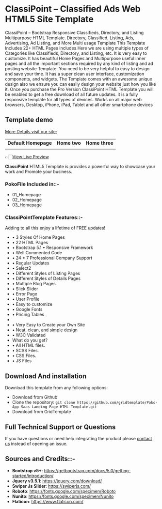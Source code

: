 # ClassiPoint – Classified Ads Web HTML5 Site Template
 ClassiPoint – Bootstrap Responsive Classifieds, Directory, and Listing Multipurpose HTML Template. Directory, Classified, Listing, Ads, Advertising, Ad Listing, and More Multi usage Template  This Template Includes 22+ HTML Pages Includes.Here we are using multiple types of Categories like Classifieds, Directory, and Listing, etc.  It is very easy to customize. It has beautiful Home Pages and Multipurpose useful inner pages and all the important sections required by any kind of listing and ad posting website Template. You need to be very helpful to easy to design and save your time.  It has a super clean user interface, customization components, and widgets. The Template comes with an awesome unique design also we ensure you can easily design your website just how you like it.  Once you purchase the Pro Version ClassiPoint HTML Template you will be enabled to get a free download of all future updates.  it is a fully responsive template for all types of devices. Works on all major web browsers, Desktop, iPhone, iPad, Tablet and all other smartphone devices
<h2>Template demo</h2>
<a href="https://www.gridtemplate.com/templates/classipoint-classified-ads-web-html5-site-template/">More Details visit our site:</a>
<table>




<tbody>
<tr>
<td align="center"><strong>Default Homepage</strong></td>
<td align="center"><strong>Home two</strong></td>
<td align="center"><strong>Home three</strong></td>
</tr>
<tr>
<td align="center"><a href="https://preview.gridtemplate.com/themes/poko/index1.html" rel="nofollow"><img src="https://user-images.githubusercontent.com/82708956/128346119-f941e578-e9c2-4016-9eb8-114f5b67e1fc.jpg" alt="" style="max-width:100%;"></a></td>
<td align="center"><a href="https://preview.gridtemplate.com/themes/poko/index2.html" rel="nofollow"><img src="https://user-images.githubusercontent.com/82708956/128346274-55811763-6560-45dc-8c23-a72471341e8d.png" alt="" style="max-width:100%;"></a></td>
<td align="center"><a href="https://preview.gridtemplate.com/themes/poko/index1.html" rel="nofollow"><img src="https://user-images.githubusercontent.com/82708956/128346293-d5c1126c-4912-49b1-8363-c2b998f939e0.png" alt="" style="max-width:100%;"></a></td>

</tr>





</tbody>
</table>
<p>👉🏻<a href="https://www.gridtemplate.com/templates/classipoint-classified-ads-web-html5-site-template/" rel="nofollow">View Live Preview</a></p>
<strong>ClassiPoint</strong> HTML5 Template is provides a powerful way to showcase your work and Promote your business.
<h3><strong>Poko</strong>File Included in::-</h3>
<ul>
 	<li>01_Homepage</li>
 	<li>02_Homepage</li>
 	<li>03_Homepage</li>
</ul>
<h3><strong>ClassiPoint</strong>Template Features::-</h3>
Adding to all this enjoy a lifetime of FREE updates!
<ul>
 	<li>• 3 Styles Of Home Pages</li>
 	<li>• 22 HTML Pages</li>
 	<li>• Bootstrap 5.1 • Responsive Framework</li>
 	<li>• Well Commented Code</li>
 	<li>• 24 * 7 Professional Company Support</li>
 	<li>• Regular Updates</li>
 	<li>• Select2</li>
 	<li>• Different Styles of Listing Pages</li>
 	<li>• Different Styles of Details Pages</li>
 	<li>• Multiple Blog Pages</li>
 	<li>• Slick Slider</li>
 	<li>• Error Page</li>
 	<li>• User Profile</li>
 	<li>• Easy to customize</li>
 	<li>• Google Fonts</li>
 	<li>• Pricing Tables</li>
 	<li> 	<li>• Very Easy to Create your Own Site</li>
 	<li>• Neat, clean, and simple design</li>
 	<li>• W3C Validated</li>
 	<li>What do you get?</li>
 	<li>• All HTML files.</li>
 	<li>• SCSS Files.</li>
 	<li>• CSS Files.</li>
 	<li>• JS Files</li>
</ul>
<h2>Download And installation</h2>
<p>Download this template from any following options:</p>
<ul>
<li>Download from Github</li>
<li>Clone the repository: <code>git clone https://github.com/gridtemplate/Poko-App-Saas-Landing-Page-HTML-Template.git</code></li>
<li>Download from GridTemplate</li>
</ul>


<h2>Full Technical Support or Questions</h2>
<p>If you have questions or need help integrating the product please <a href="mailto:support@gridtemplate.com">contact us</a> instead of opening an issue.</p>

<h2>Sources and Credits::-</h2>
<ul>
<li><strong>Bootstrap v5+</strong>: <a href="https://getbootstrap.com/docs/5.0/getting-started/introduction/" rel="nofollow">https://getbootstrap.com/docs/5.0/getting-started/introduction/</a></li>
<li><strong>Jquery v3.5.1</strong>: <a href="https://jquery.com/download/" rel="nofollow">https://jquery.com/download/</a></li>
  <li><strong>Swiper Js Slider</strong>: <a href="https://swiperjs.com/" rel="nofollow">https://swiperjs.com/</a></li>
<li><strong>Roboto</strong>: <a href="https://fonts.google.com/specimen/Roboto" rel="nofollow">https://fonts.google.com/specimen/Roboto</a></li>
<li><strong>Nunito</strong>: <a href="https://fonts.google.com/specimen/Nunito" rel="nofollow">https://fonts.google.com/specimen/Nunito</a></li>
<li><strong>Flaticon</strong>: <a href="https://www.flaticon.com/" rel="nofollow">https://www.flaticon.com/</a></li>

</ul>

